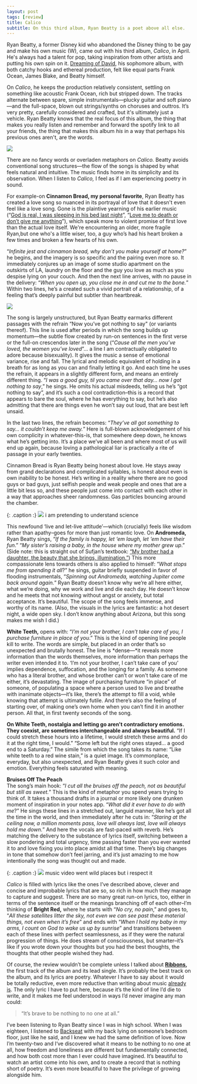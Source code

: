 ```yaml
---
layout: post
tags: [review]
title: Calico
subtitle: On this third album, Ryan Beatty is a poet above all else. 
---
```


Ryan Beatty, a former Disney kid who abandoned the Disney thing to be gay and make his own music (W), came out with his third album, *Calico*, in April. He's always had a talent for pop, taking inspiration from other artists and putting his own spin on it. [Dreaming of David](http://musicalculinarists.com/2020-04-18-Dreaming_of_David/), his sophomore album, with both catchy hooks and ethereal production, felt like equal parts Frank Ocean, James Blake, and Beatty himself. 

On *Calico*, he keeps the production relatively consistent, settling on something like acoustic Frank Ocean, rich but stripped down. The tracks alternate between spare, simple instrumentals—plucky guitar and soft piano—and the full-space, blown out strings/synths on choruses and outtros. It’s very pretty, carefully considered and crafted, but it's ultimately just a vehicle. Ryan Beatty knows that the real focus of this album, the thing that makes you really listen and remember and forward the spotify link to all your friends, the thing that makes this album *his* in a way that perhaps his previous ones aren't, are the words. 



![](https://images.genius.com/1a49ad4222376afdf92b2e666e7af85a.1000x1000x1.jpg)


There are no fancy words or overladen metaphors on *Calico.* Beatty avoids conventional song structures—the flow of the songs is shaped by what feels natural and intuitive. The music finds home in its simplicity and its observation. When I listen to *Calico,* I feel as if I am experiencing poetry in sound.  

For example-on **Cinnamon Bread, my personal favorite**, Ryan Beatty has created a love song so nuanced in its portrayal of love that it doesn't even feel like a love song. Gone is the plaintive yearning of his earlier music (“[God is real, I was sleeping in his bed last night](https://open.spotify.com/track/1pu4luiWwVAcJRoCuqJfWg?si=1f615888e55840f0)”, “[Love me to death or don’t give me anything](https://open.spotify.com/track/7pbxFCIMIYrfKsgpoB3UL6?si=429f44b1b18f47fb)”), which speak more to violent promise of first love than the actual love itself. We're encountering an older, more fragile Ryan,but one who's a little wiser, too, a guy who’s had his heart broken a few times and broken a few hearts of his own. 

“*Infinite jest and cinnamon bread, why don’t you make yourself at home?*” he begins, and the imagery is so specific and the pairing even more so. It immediately conjures up an image of some studio apartment on the outskirts of LA, laundry on the floor and the guy you love as much as you despise lying on your couch. And then the next line arrives, with no pause in the delivery: “*When you open up, you close me in and cut me to the bone.*” Within two lines, he’s a created such a vivid portrait of a relationship, of a feeling that’s deeply painful but subtler than heartbreak. 

![](https://paper-attachments.dropboxusercontent.com/s_E7318C19863D3CA0374A6DF0F675A708243CE8E638C7EBCE130396F1A2DB03E4_1687722897595_Screenshot+2023-06-25+at+12.54.52+PM.png)


The song is largely unstructured, but Ryan Beatty earmarks different passages with the refrain “Now you’ve got nothing to say" (or variants thereof). This line is used after periods in which the song builds up momentum—the subtle flow created by run-on sentences in the first verse or the full-on crescendos later in the song (“*Cause all the men you’ve loved, the women you’ve loved*”… a line I am contractually obligated to adore because bisexuality). It gives the music a sense of emotional variance, rise and fall. The lyrical and melodic equivalent of holding in a breath for as long as you can and finally letting it go. And each time he uses the refrain, it appears in a slightly different form, and means an entirely different thing. “*I was a good guy, til you came over that day… now I got nothing to say*,” he sings. He omits his actual misdeeds, telling us he’s “got nothing to say”, and it’s such a cool contradiction–this is a record that appears to bare the soul, where he has everything to say, but he’s also admitting that there are things even he won’t say out loud, that are best left unsaid. 

In the last two lines, the refrain becomes: “*They’ve all got something to say… it couldn’t keep me away.*” Here is full-blown acknowledgement of his own complicity in whatever-this-is, that somewhere deep down, he knows what he’s getting into. It’s a place we’ve all been and where most of us will end up again, because loving a pathological liar is practically a rite of passage in your early twenties. 

Cinnamon Bread is Ryan Beatty being honest about love. He stays away from grand declarations and complicated syllables, is honest about even is own inability to be honest. He’s writing in a reality where there are no good guys or bad guys, just selfish people and weak people and ones that are a little bit less so, and these people just come into contact with each other in a way that approaches sheer randomness. Gas particles bouncing around the chamber. 

{: .caption :}
![](https://s3-us-west-2.amazonaws.com/courses-images/wp-content/uploads/sites/3101/2018/03/20155338/fbdf37a85ccf2788ba9d689d1ee777ff.jpg)
i am pretending to understand science



This newfound ‘live and let-live attitude’—which (crucially) feels like wisdom rather than apathy–goes for more than just romantic love. On **Andromeda,** Ryan Beatty sings, “*If the family is happy, let ‘em laugh, let ‘em have their fun*.” “*My sister’s raising a baby, in the house where my mother grew up*.” (Side note: this is straight out of Sufjan’s textbook: [“My brother had a daughter, the beauty that she brings, illumination.”](https://open.spotify.com/track/3AyuigFWbuirWHvidbMz8O?si=3a5518c4d9e44203)) This more compassionate lens towards others is also applied to himself: “*What stops me from spending it all*?” he sings, guitar briefly suspended in favor of flooding instrumentals, “*Spinning out Andromeda, watching Jupiter come back around again.*” Ryan Beatty doesn’t know why we’re all here either, what we’re doing, why we work and live and die each day. He doesn’t know and he meets that not knowing without angst or anxiety, but total acceptance. It’s beautiful. The scope of the song feels immense, and worthy of its name. (Also, the visuals in the lyrics are fantastic: a hot desert night, a wide open sky. I don’t know anything about Arizona, but this song makes me wish I did.) 

**White Teeth,** opens with: “*I’m not your brother, I can’t take care of you, I purchase furniture in place of you*.” This is the kind of opening line people kill to write. The words are simple, but placed in an order that’s so unexpected and brutally honest. The line is *dense—*it reveals more information than the words themselves, more information than perhaps the writer even intended it to. ‘I’m not your brother, I can’t take care of you’ implies dependence, suffocation, and the longing for a family. As someone who has a literal brother, and whose brother can’t or won't take care of me either, it’s devastating. The image of purchasing furniture “in place” of someone, of populating a space where a person used to live and breathe with inanimate objects—it’s like, there’s the attempt to fill a void, while knowing that attempt is ultimately futile. And there’s also the feeling of starting over, of making one’s own home when you can’t find it in another person. All that, in first twenty seconds of the song. 

**On White Teeth, nostalgia and letting go aren't contradictory emotions. They coexist, are sometimes interchangeable and always beautiful.** “If I could stretch these hours into a lifetime, I would stretch these arms and do it at the right time, I would.” “Some left but the right ones stayed… a good end to a Saturday.” The simile from which the song takes its name: “Like white teeth to a red wine stain,” is a quiet image. It’s commonplace, everyday, but also unexpected, and Ryan Beatty gives it such color and emotion. Everything feels saturated with meaning. 


**Bruises Off The Peach**<br>
The song’s main hook: “*I cut all the bruises off the peach, not as beautiful but still as sweet.*” 
This is the kind of metaphor you spend years trying to think of. It takes a thousand drafts in a journal or more likely one drunken moment of inspiration in your notes app. “*What did it ever have to do with me*?” He sings these lines in a stretched out, languid manner, like he’s got all the time in the world, and then immediately after he cuts in: “*Staring at the ceiling now, a million moments pass, love will always last, love will always hold me down.*” And here the vocals are fast-paced with reverb. He’s matching the delivery to the substance of lyrics itself, switching between a slow pondering and total urgency, time passing faster than you ever wanted it to and love fixing you into place amidst all that time. There’s big changes in tone that somehow don’t feel jarring, and it’s just amazing to me how intentionally the song was thought out and made. 

{: .caption :}
![](https://paper-attachments.dropboxusercontent.com/s_E7318C19863D3CA0374A6DF0F675A708243CE8E638C7EBCE130396F1A2DB03E4_1687722529086_Screenshot+2023-06-25+at+12.48.27+PM.png)
music video went wild places but i respect it


*Calico* is filled with lyrics like the ones I’ve described above, clever and concise and improbable lyrics that are so, so rich in how much they manage to capture and suggest. There are so many great run-on lyrics, too, either in terms of the sentence itself or the meanings branching off of each other–I’m thinking of **Bright Red,** where he starts with “*No cry, no pain*,” and goes to, “*All these satellites litter the sky, not even we can see past these material things, not even when it’s free*” and ends with “*When I hold my baby in my arms, I count on God to wake us up by sunrise*” and transitions between each of these lines with perfect seamlessness, as if they were the natural progression of things. He does stream of consciousness, but smarter–it’s like if you wrote down your thoughts but you had the best thoughts, the thoughts that other people wished they had. 

Of course, the review wouldn’t be complete unless I talked about [**Ribbons**](https://open.spotify.com/track/1mn1vm47Qm3h91kgNRmXf0?si=f87b81d909a640ad)**,** the first track of the album and its lead single. It’s probably the best track on the album, and its lyrics are poetry. Whatever I have to say about it would be totally reductive, even more reductive than writing about music [already is](https://en.wikipedia.org/wiki/Writing_about_music_is_like_dancing_about_architecture). The only lyric I have to put here, because it’s the kind of line I’d die to write, and it makes me feel understood in ways I’d never imagine any man could: 

> “It’s brave to be nothing to no one at all.” 

I’ve been listening to Ryan Beatty since I was in high school. When I was eighteen, I listened to [Backseat](https://open.spotify.com/track/77zou8jnM5ySyaOZesPn2S?si=ed83189e6d734c1e) with my back lying on someone’s bedroom floor, just like he said, and I knew we had the same definition of love. Now I’m twenty-two and I‘ve discovered what it means to be nothing to no one at all, how freedom and loneliness are different but fundamentally connected, and how both cost more than I ever could have imagined. It’s beautiful to watch an artist come into his own, and to create a record that is nothing short of poetry. It’s even more beautiful to have the privilege of growing alongside him. 

